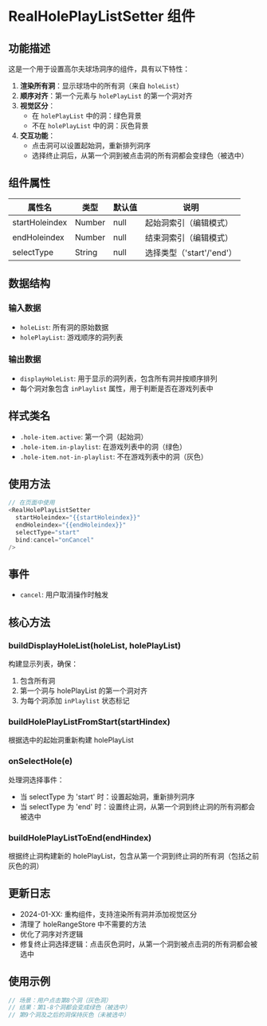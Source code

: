 # RealHolePlayListSetter 组件

## 功能描述

这是一个用于设置高尔夫球场洞序的组件，具有以下特性：

1. **渲染所有洞**：显示球场中的所有洞（来自 `holeList`）
2. **顺序对齐**：第一个元素与 `holePlayList` 的第一个洞对齐
3. **视觉区分**：
   - 在 `holePlayList` 中的洞：绿色背景
   - 不在 `holePlayList` 中的洞：灰色背景
4. **交互功能**：
   - 点击洞可以设置起始洞，重新排列洞序
   - 选择终止洞后，从第一个洞到被点击洞的所有洞都会变绿色（被选中）

## 组件属性

| 属性名 | 类型 | 默认值 | 说明 |
|--------|------|--------|------|
| startHoleindex | Number | null | 起始洞索引（编辑模式） |
| endHoleindex | Number | null | 结束洞索引（编辑模式） |
| selectType | String | null | 选择类型（'start'/'end'） |

## 数据结构

### 输入数据
- `holeList`: 所有洞的原始数据
- `holePlayList`: 游戏顺序的洞列表

### 输出数据
- `displayHoleList`: 用于显示的洞列表，包含所有洞并按顺序排列
- 每个洞对象包含 `inPlaylist` 属性，用于判断是否在游戏列表中

## 样式类名

- `.hole-item.active`: 第一个洞（起始洞）
- `.hole-item.in-playlist`: 在游戏列表中的洞（绿色）
- `.hole-item.not-in-playlist`: 不在游戏列表中的洞（灰色）

## 使用方法

```javascript
// 在页面中使用
<RealHolePlayListSetter 
  startHoleindex="{{startHoleindex}}"
  endHoleindex="{{endHoleindex}}"
  selectType="start"
  bind:cancel="onCancel"
/>
```

## 事件

- `cancel`: 用户取消操作时触发

## 核心方法

### buildDisplayHoleList(holeList, holePlayList)
构建显示列表，确保：
1. 包含所有洞
2. 第一个洞与 holePlayList 的第一个洞对齐
3. 为每个洞添加 `inPlaylist` 状态标记

### buildHolePlayListFromStart(startHindex)
根据选中的起始洞重新构建 holePlayList

### onSelectHole(e)
处理洞选择事件：
- 当 selectType 为 'start' 时：设置起始洞，重新排列洞序
- 当 selectType 为 'end' 时：设置终止洞，从第一个洞到终止洞的所有洞都会被选中

### buildHolePlayListToEnd(endHindex)
根据终止洞构建新的 holePlayList，包含从第一个洞到终止洞的所有洞（包括之前灰色的洞）

## 更新日志

- 2024-01-XX: 重构组件，支持渲染所有洞并添加视觉区分
- 清理了 holeRangeStore 中不需要的方法
- 优化了洞序对齐逻辑
- 修复终止洞选择逻辑：点击灰色洞时，从第一个洞到被点击洞的所有洞都会被选中

## 使用示例

```javascript
// 场景：用户点击第8个洞（灰色洞）
// 结果：第1-8个洞都会变成绿色（被选中）
// 第9个洞及之后的洞保持灰色（未被选中）
``` 